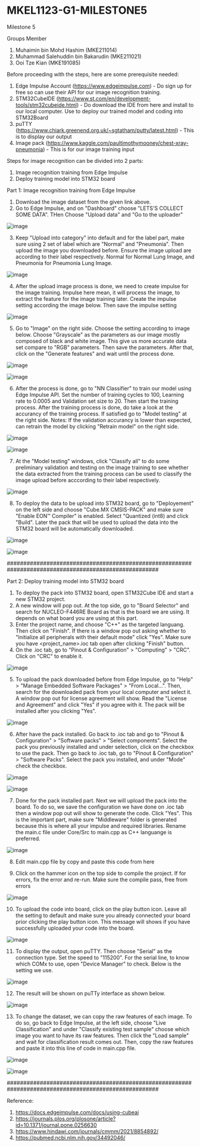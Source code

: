 # MKEL1123-G1-MILESTONE5
Milestone 5

Groups Member

1.  Muhaimin bin Mohd Hashim (MKE211014)
2.  Muhammad Salehuddin bin Bakarudin (MKE211021)
3.  Ooi Tze Kian (MKE191085)

Before proceeding with the steps, here are some prerequisite needed:
1.  Edge Impulse Account (https://www.edgeimpulse.com) - Do sign up for free so can use their API for our image recognition training.
2.  STM32CubeIDE (https://www.st.com/en/development-tools/stm32cubeide.html) - Do download the IDE from here and install to our local computer. Use to deploy our trained model and coding into STM32Board
3.  puTTY (https://www.chiark.greenend.org.uk/~sgtatham/putty/latest.html) - This is to display our output
4.  Image pack (https://www.kaggle.com/paultimothymooney/chest-xray-pneumonia) - This is for our image training input

Steps for image recognition can be divided into 2 parts:

1.  Image recognition training from Edge Impulse
2.  Deploy training model into STM32 board

Part 1: Image recognition training from Edge Impulse

1.  Download the image dataset from the given link above.
2.  Go to Edge Impulse, and on "Dashboard" choose "LETS'S COLLECT SOME DATA". THen Choose "Upload data" and "Go to the uploader"

![image](https://user-images.githubusercontent.com/73817919/150857197-fc26eb52-ebfc-4a69-a09c-f63d96e8d5af.png)

3.  Keep "Upload into category" into default and for the label part, make sure using 2 set of label which are "Normal" and "Pneumonia". Then upload the image you downloaded before. Ensure the image upload are according to their label respectively. Normal for Normal Lung Image, and Pneumonia for Pneumonia Lung Image.

![image](https://user-images.githubusercontent.com/73817919/150857924-9b8a828b-bde2-40e0-85d1-468d419699eb.png)

4. After the upload image process is done, we need to create impulse for the image training. Impulse here mean, it will process the image, to extract the feature for the image training later. Create the impulse setting according the image below. Then save the impulse setting

![image](https://user-images.githubusercontent.com/73817919/150861172-a6d434ab-cd14-4852-a205-3fe277ecf83a.png)

5.  Go to "Image" on the right side. Choose the setting according to image below. Choose "Grayscale" as the parameters as our image mostly composed of black and white image. This give us more accurate data set compare to "RGB" parameters. Then save the parameters. After that, click on the "Generate features" and wait until the process done.

![image](https://user-images.githubusercontent.com/73817919/150862004-49198875-c1f9-4d6c-aa9d-d527c75ce8f9.png)

![image](https://user-images.githubusercontent.com/73817919/150862620-39f988de-c259-4502-ab0c-3eb37bf11aa7.png)

6.  After the process is done, go to "NN Classifier" to train our model using Edge Impulse API. Set the number of training cycles to 100, Learning rate to 0.0005 and Validation set size to 20. Then start the training process. After the training process is done, do take a look at the accurancy of the training process. If satisfied go to "Model testing" at the right side. Notes: If the validation accurancy is lower than expected, can retrain the model by clicking "Retrain model" on the right side.

![image](https://user-images.githubusercontent.com/73817919/150865540-a07f4012-5ce2-4ed8-ab62-1bb660e30eea.png)

![image](https://user-images.githubusercontent.com/73817919/150865703-6ec06866-7d74-4b6f-a24b-b93f5ba9a5ef.png)


7. At the "Model testing" windows, click "Classify all" to do some preliminary validation and testing on the image training to see whether the data extracted from the training process can be used to classify the image upload before acccording to their label respectively. 

![image](https://user-images.githubusercontent.com/73817919/150866224-cece3de8-f79c-4319-a97a-0ac313381bc3.png)

8. To deploy the data to be upload into STM32 board, go to "Deployement" on the left side and choose "Cube.MX CMSIS-PACK" and make sure "Enable EON™ Compiler" is enabled. Select "Quantized (int8) and click "Build". Later the pack that will be used to upload the data into the STM32 board will be automatically downloaded.

![image](https://user-images.githubusercontent.com/73817919/150866994-970007c2-95a9-43d6-b982-58507dcc4f63.png)

![image](https://user-images.githubusercontent.com/73817919/150867025-93575ed9-2462-4394-ac29-024a7bd5bc29.png)

######################################################################################################

Part 2: Deploy training model into STM32 board

1.  To deploy the pack into STM32 board, open STM32Cube IDE and start a new STM32 project.
2.  A new window will pop out. At the top side, go to "Board Selector" and search for NUCLEO-F446RE Board as that is the board we are using. It depends on what board you are using at this part.
3.  Enter the project name, and choose "C++" as the targeted languang. Then click on "Finish". If there is a window pop out asking whether to "Initialize all peripherals with their default mode" click "Yes". Make sure you have <project_name>.ioc tab open after clicking "Finish" button.
4.  On the .ioc tab, go to "Pinout & Configuration" > "Computing" > "CRC". Click on "CRC" to enable it.

![image](https://user-images.githubusercontent.com/73817919/150868590-1531ede5-6f57-4859-bc0a-c3c7e311e542.png)

5. To upload the pack downloaded before from Edge Impulse, go to "Help" > "Manage Embedded Software Packages" > "From Local...". Then, search for the downloaded pack from your local computer and select it. A window pop out for license agreement will show. Read the "License and Agreement" and click "Yes" if you agree with it. The pack will be installed after you clicking "Yes".

![image](https://user-images.githubusercontent.com/73817919/150869139-fd253a15-e81d-43f6-a457-455b8a01bf87.png)

6.  After have the pack installed. Go back to .ioc tab and  go to "Pinout & Configuration" > "Software packs" > "Select components". Select the pack you previously installed and under selection, click on the checkbox to use the pack. Then go back to .ioc tab, go to "Pinout & Configuration" > "Software Packs". Select the pack you installed, and under "Mode" check the checkbox. 

![image](https://user-images.githubusercontent.com/73817919/150869565-3dc95512-b415-4bb2-b7dd-f013487dc777.png)

![image](https://user-images.githubusercontent.com/73817919/150870005-e280c2ad-d1cb-40d5-9d91-2f70e3a356db.png)

7. Done for the pack installed part. Next we will upload the pack into the board. To do so, we save the configuration we have done on .ioc tab then a window pop out will show to generate the code. Click "Yes". This is the important part, make sure "Middleware" folder is generated because this is where all your impulse and required libraries. Rename the main.c file under Core/Src to main.cpp as C++ languange is preferred.

![image](https://user-images.githubusercontent.com/73817919/150870974-8a0f9575-3109-441f-8ad0-1e1458d09c08.png)

8.  Edit main.cpp file by copy and paste this code from here

9.  Click on the hammer icon on the top side to compile the project. If for errors, fix the error and re-run. Make sure the compile pass, free from errors

![image](https://user-images.githubusercontent.com/73817919/150871987-14fbc06b-b5cb-4921-9c85-8fb0c1a27864.png)

10. To upload the code into board, click on the play button icon. Leave all the setting to default and make sure you already connected your board prior clicking the play button icon. This message will shows if you have successfully uploaded your code into the board.

![image](https://user-images.githubusercontent.com/73817919/150872354-924a43ed-2b39-445a-ba1d-e44d077d7510.png)

11. To display the output, open puTTY. Then choose "Serial" as the connection type. Set the speed to "115200". For the serial line, to know which COMx to use, open "Device Manager" to check. Below is the setting we use.

![image](https://user-images.githubusercontent.com/73817919/150873176-a56c45fa-7e0a-4a01-96da-be0bf7e32d50.png)

12. The result will be shown on puTTy interface as shown below.

![image](https://user-images.githubusercontent.com/73817919/150873951-3463e320-f440-46c8-b696-7d9401ee8f9c.png)

13. To change the dataset, we can copy the raw features of each image. To do so, go back to Edge Impulse, at the left side, choose "Live Classification" and under "Classify existing test sample" choose which image you want to have its raw features. Then click the "Load sample" and wait for classification result comes out. Then, copy the raw features and paste it into this line of code in main.cpp file.

![image](https://user-images.githubusercontent.com/73817919/150874335-8f6f30fa-0f72-4327-afdb-e103e5ffde37.png)

![image](https://user-images.githubusercontent.com/73817919/150874369-a1e7ed0f-f9ba-4974-8e5a-e8646de3030f.png)

######################################################################################################

Reference:
1.  https://docs.edgeimpulse.com/docs/using-cubeai
2.  https://journals.plos.org/plosone/article?id=10.1371/journal.pone.0256630
3.  https://www.hindawi.com/journals/cmmm/2021/8854892/
4.  https://pubmed.ncbi.nlm.nih.gov/34492046/





